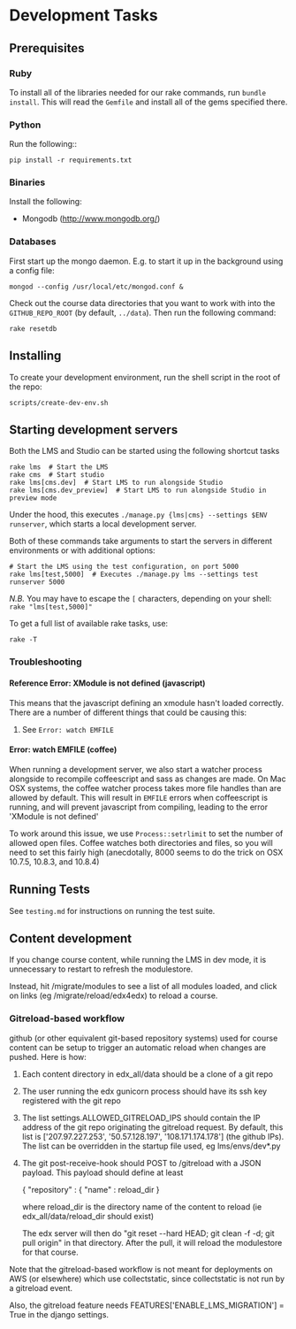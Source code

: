 # Development Tasks

## Prerequisites

### Ruby

To install all of the libraries needed for our rake commands, run `bundle install`.
This will read the `Gemfile` and install all of the gems specified there.

### Python

Run the following::

    pip install -r requirements.txt

### Binaries

Install the following:

* Mongodb (http://www.mongodb.org/)

### Databases

First start up the mongo daemon. E.g. to start it up in the background
using a config file:

    mongod --config /usr/local/etc/mongod.conf &

Check out the course data directories that you want to work with into the
`GITHUB_REPO_ROOT` (by default, `../data`). Then run the following command:

    rake resetdb

## Installing

To create your development environment, run the shell script in the root of
the repo:

    scripts/create-dev-env.sh


## Starting development servers

Both the LMS and Studio can be started using the following shortcut tasks

    rake lms  # Start the LMS
    rake cms  # Start studio
    rake lms[cms.dev]  # Start LMS to run alongside Studio
    rake lms[cms.dev_preview]  # Start LMS to run alongside Studio in preview mode

Under the hood, this executes `./manage.py {lms|cms} --settings $ENV runserver`,
which starts a local development server.

Both of these commands take arguments to start the servers in different environments
or with additional options:

    # Start the LMS using the test configuration, on port 5000
    rake lms[test,5000]  # Executes ./manage.py lms --settings test runserver 5000

*N.B.* You may have to escape the `[` characters, depending on your shell: `rake "lms[test,5000]"`

To get a full list of available rake tasks, use:

    rake -T

### Troubleshooting

#### Reference Error: XModule is not defined (javascript)
This means that the javascript defining an xmodule hasn't loaded correctly. There are a number
of different things that could be causing this:

1. See `Error: watch EMFILE`

#### Error: watch EMFILE (coffee)
When running a development server, we also start a watcher process alongside to recompile coffeescript
and sass as changes are made. On Mac OSX systems, the coffee watcher process takes more file handles
than are allowed by default. This will result in `EMFILE` errors when coffeescript is running, and
will prevent javascript from compiling, leading to the error 'XModule is not defined'

To work around this issue, we use `Process::setrlimit` to set the number of allowed open files.
Coffee watches both directories and files, so you will need to set this fairly high (anecdotally,
8000 seems to do the trick on OSX 10.7.5, 10.8.3, and 10.8.4)


## Running Tests

See `testing.md` for instructions on running the test suite.

## Content development

If you change course content, while running the LMS in dev mode, it is unnecessary to restart to refresh the modulestore.

Instead, hit /migrate/modules to see a list of all modules loaded, and click on links (eg /migrate/reload/edx4edx) to reload a course.

### Gitreload-based workflow

github (or other equivalent git-based repository systems) used for
course content can be setup to trigger an automatic reload when changes are pushed.  Here is how:

1. Each content directory in edx_all/data should be a clone of a git repo

2. The user running the edx gunicorn process should have its ssh key registered with the git repo

3. The list settings.ALLOWED_GITRELOAD_IPS should contain the IP address of the git repo originating the gitreload request.
    By default, this list is ['207.97.227.253', '50.57.128.197', '108.171.174.178'] (the github IPs).
    The list can be overridden in the startup file used, eg lms/envs/dev*.py

4. The git post-receive-hook should POST to /gitreload with a JSON payload.  This payload should define at least

   { "repository" : { "name" : reload_dir }

    where reload_dir is the directory name of the content to reload (ie edx_all/data/reload_dir should exist)

    The edx server will then do "git reset --hard HEAD; git clean -f -d; git pull origin" in that directory.  After the pull,
    it will reload the modulestore for that course.

Note that the gitreload-based workflow is not meant for deployments on AWS (or elsewhere) which use collectstatic, since collectstatic is not run by a gitreload event.

Also, the gitreload feature needs FEATURES['ENABLE_LMS_MIGRATION'] = True in the django settings.

